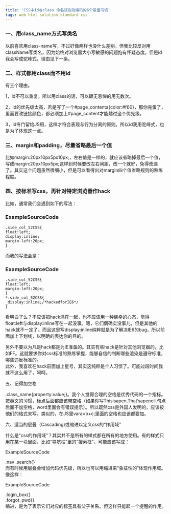 ```yaml
---
title: 'CSS中id与class 命名规则及编码的6个最佳习惯'
tags: web html solution standard css
---
```

  
### 一、用class_name方式写类名  
  
以前喜欢用class-name写，不过好像两样也没什么差别。但我比较反对用className写类名，因为始终对浏览器大小写敏感的问题抱有怀疑态度。但是id我会写成驼峰式，理由见下一条。  
  
### 二、样式都用class而不用id  
  
有三个理由。  
  
1，id不可以重复，所以用class的话，可以肆无忌惮的用无数次。  
  
2，id的优先级太高，若是写了一个#page_contenta{color:#f60}，那你完蛋了，里面要改链接颜色，都必须加上#page_content才能越过这个优先级。  
  
3，id专门留给JS用，这样才符合表现与行为分离的原则。所以id我用驼峰式，也是为了体现这一点。  
  
### 三、margin和padding，尽量省略最后一个值  
  
比如margin:20px10px5px10px;，左右值是一样的，就应该省略掉最后一个值，写成margin:20px10px5px;这样到时候要改左右间距，改一个就好，免得改漏了。其实这个问题虽然很细小，但是可以看得出对margin四个值省略规则的熟练程度。  
  
### 四、按标准写css，再针对特定浏览器作hack  
  
比如，通常我们会遇到如下的写法：  
  
### ExampleSourceCode  
```  
.side_col_52CSS{    
float:left;    
display:inline;    
margin-left:20px;    
}  
```  
而我的写法会是：  
  
### ExampleSourceCode  
```  
.side_col_52CSS{    
float:left;    
margin-left:20px;    
}    
*.side_col_52CSS{    
_display:inline;/*hackedforIE6*/    
}  
```  
看明白了么？不应该把hack混在一起，也不应该用一种侥幸的心态，觉得float:left与display:inline写在一起没事。嗯，它们俩确实没事儿，但是其他的hack就不一定了。而且这里写display:inline纯粹就是为了解决IE6的bug，所以前面加上下划线，以明确的表达你的目的。  
  
另外不要以为凡是hack都是为IE准备的。其实有些hack是针对其他浏览器的，比如FF。这就要求你对css标准的熟练掌握，能够自信的判断哪些渲染是遵守标准，哪些违反标准的。  
此外，我喜欢在hack前面加上星号，其实这纯粹是个人习惯了。可能过段时间我就不这么用了，呵呵。  
  
五、记得加空格  
  
.class_name{property:value;}。我个人觉得合理的空格是优秀代码的一个指标。按英文的习惯，标点后面都应该带空格（如果你写Thisisapen.That’sapencil.句点后面不加空格，word里面会有错误提示）。所以既然css是外国人发明的，应该按他们的格式来写。类似的，在JS里vara=b+c;里面的空格也应该都要加。  
  
六、适当的层叠（Cascading)或缩进以定义css的“作用域”  
  
什么是“css的作用域”？其实并不是所有的样式都在所有的地方使用。有的样式只用在某一块里面，比如“导航栏”里的“搜索框”，可能应该写成：  
  
ExampleSourceCode  
  
.nav .search{}  
而有时候用层叠会增加代码优先级，所以也可以用缩进来“象征性的”体现作用域。像这样：  
  
ExampleSourceCode  
  
.login_box{}    
.forgot_pwd{}  
缩进，是为了表示它们对应的标签具有父子关系。但这样只能起一个提醒的作用。